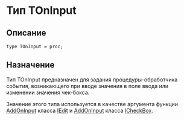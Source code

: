 ﻿# Тип TOnInput

## Описание

    type TOnInput = proc;

## Назначение

Тип TOnInput предназначен для задания процедуры-обработчика события,
возникающего при вводе значения в поле ввода или изменении значения чек-бокса.

Значение этого типа используется в качестве аргумента функции [AddOnInput](topic:.Custom.ComClasses.Ctrl.IEdit.AddOnInput)
класса [IEdit](topic:.Custom.ComClasses.Ctrl.IEdit.Default)
и [AddOnInput](topic:.Custom.ComClasses.Ctrl.ICheckBox.AddOnInput)
класса [ICheckBox](topic:.Custom.ComClasses.Ctrl.ICheckBox.Default).

